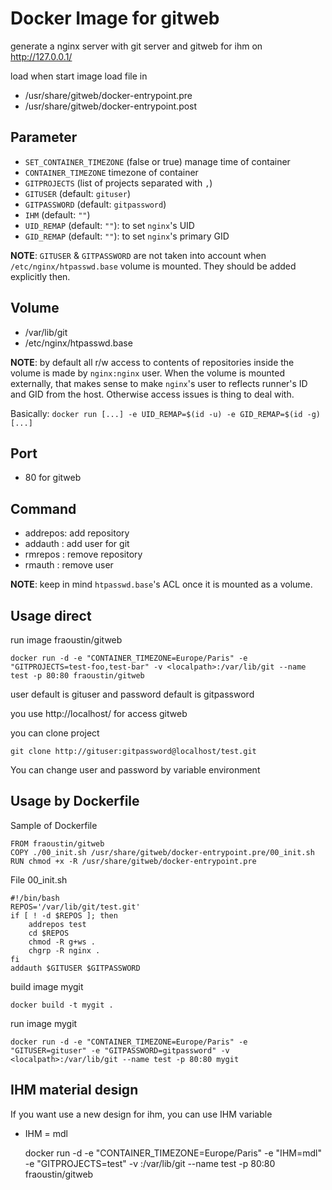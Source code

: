 # Docker Image for gitweb

generate a nginx server with git server and gitweb for ihm on http://127.0.0.1/

load when start image load file in

- /usr/share/gitweb/docker-entrypoint.pre
- /usr/share/gitweb/docker-entrypoint.post

## Parameter

- `SET_CONTAINER_TIMEZONE` (false or true) manage time of container
- `CONTAINER_TIMEZONE` timezone of container
- `GITPROJECTS` (list of projects separated with `,`)
- `GITUSER` (default: `gituser`)
- `GITPASSWORD` (default: `gitpassword`)
- `IHM` (default: `""`)
- `UID_REMAP` (default: `""`): to set `nginx`'s UID
- `GID_REMAP` (default: `""`): to set `nginx`'s primary GID

**NOTE**: `GITUSER` & `GITPASSWORD` are not taken into account when `/etc/nginx/htpasswd.base` volume is mounted. They should be added explicitly then.

## Volume

- /var/lib/git
- /etc/nginx/htpasswd.base

**NOTE**: by default all r/w access to contents of repositories inside the volume is made by `nginx:nginx` user. When the volume is mounted externally, that makes sense to make `nginx`'s user to reflects runner's ID and GID from the host. Otherwise access issues is thing to deal with.

Basically: `docker run [...] -e UID_REMAP=$(id -u) -e GID_REMAP=$(id -g) [...]`

## Port

- 80 for gitweb

## Command

- addrepos: add repository
- addauth : add user for git
- rmrepos : remove repository
- rmauth : remove user

**NOTE**: keep in mind `htpasswd.base`'s ACL once it is mounted as a volume.

## Usage direct

run image fraoustin/gitweb

    docker run -d -e "CONTAINER_TIMEZONE=Europe/Paris" -e "GITPROJECTS=test-foo,test-bar" -v <localpath>:/var/lib/git --name test -p 80:80 fraoustin/gitweb

user default is gituser and password default is gitpassword

you use http://localhost/ for access gitweb

you can clone project

    git clone http://gituser:gitpassword@localhost/test.git

You can change user and password by variable environment


## Usage by Dockerfile

Sample of Dockerfile

    FROM fraoustin/gitweb
    COPY ./00_init.sh /usr/share/gitweb/docker-entrypoint.pre/00_init.sh
    RUN chmod +x -R /usr/share/gitweb/docker-entrypoint.pre

File 00_init.sh

    #!/bin/bash
    REPOS='/var/lib/git/test.git'
    if [ ! -d $REPOS ]; then
        addrepos test
        cd $REPOS
        chmod -R g+ws .
        chgrp -R nginx .
    fi
    addauth $GITUSER $GITPASSWORD

build image mygit

    docker build -t mygit .

run image mygit

    docker run -d -e "CONTAINER_TIMEZONE=Europe/Paris" -e "GITUSER=gituser" -e "GITPASSWORD=gitpassword" -v <localpath>:/var/lib/git --name test -p 80:80 mygit




## IHM material design

If you want use a new design for ihm, you can use IHM variable

- IHM = mdl

    docker run -d -e "CONTAINER_TIMEZONE=Europe/Paris" -e "IHM=mdl" -e "GITPROJECTS=test" -v <localpath>:/var/lib/git --name test -p 80:80 fraoustin/gitweb

